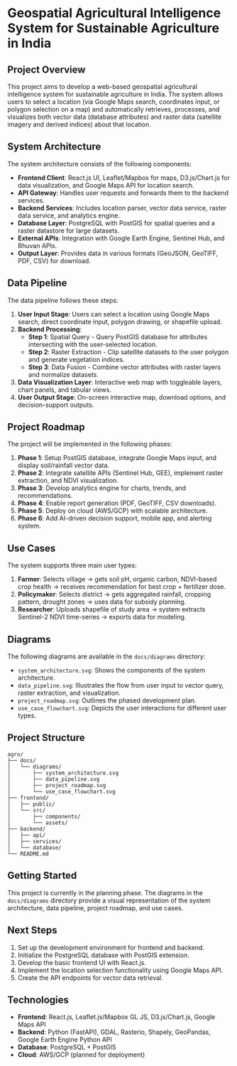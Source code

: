 # Geospatial Agricultural Intelligence System for Sustainable Agriculture in India

## Project Overview

This project aims to develop a web-based geospatial agricultural intelligence system for sustainable agriculture in India. The system allows users to select a location (via Google Maps search, coordinates input, or polygon selection on a map) and automatically retrieves, processes, and visualizes both vector data (database attributes) and raster data (satellite imagery and derived indices) about that location.

## System Architecture

The system architecture consists of the following components:

- **Frontend Client**: React.js UI, Leaflet/Mapbox for maps, D3.js/Chart.js for data visualization, and Google Maps API for location search.
- **API Gateway**: Handles user requests and forwards them to the backend services.
- **Backend Services**: Includes location parser, vector data service, raster data service, and analytics engine.
- **Database Layer**: PostgreSQL with PostGIS for spatial queries and a raster datastore for large datasets.
- **External APIs**: Integration with Google Earth Engine, Sentinel Hub, and Bhuvan APIs.
- **Output Layer**: Provides data in various formats (GeoJSON, GeoTIFF, PDF, CSV) for download.

## Data Pipeline

The data pipeline follows these steps:

1. **User Input Stage**: Users can select a location using Google Maps search, direct coordinate input, polygon drawing, or shapefile upload.
2. **Backend Processing**:
   - **Step 1**: Spatial Query - Query PostGIS database for attributes intersecting with the user-selected location.
   - **Step 2**: Raster Extraction - Clip satellite datasets to the user polygon and generate vegetation indices.
   - **Step 3**: Data Fusion - Combine vector attributes with raster layers and normalize datasets.
3. **Data Visualization Layer**: Interactive web map with toggleable layers, chart panels, and tabular views.
4. **User Output Stage**: On-screen interactive map, download options, and decision-support outputs.

## Project Roadmap

The project will be implemented in the following phases:

1. **Phase 1**: Setup PostGIS database, integrate Google Maps input, and display soil/rainfall vector data.
2. **Phase 2**: Integrate satellite APIs (Sentinel Hub, GEE), implement raster extraction, and NDVI visualization.
3. **Phase 3**: Develop analytics engine for charts, trends, and recommendations.
4. **Phase 4**: Enable report generation (PDF, GeoTIFF, CSV downloads).
5. **Phase 5**: Deploy on cloud (AWS/GCP) with scalable architecture.
6. **Phase 6**: Add AI-driven decision support, mobile app, and alerting system.

## Use Cases

The system supports three main user types:

1. **Farmer**: Selects village → gets soil pH, organic carbon, NDVI-based crop health → receives recommendation for best crop + fertilizer dose.
2. **Policymaker**: Selects district → gets aggregated rainfall, cropping pattern, drought zones → uses data for subsidy planning.
3. **Researcher**: Uploads shapefile of study area → system extracts Sentinel-2 NDVI time-series → exports data for modeling.

## Diagrams

The following diagrams are available in the `docs/diagrams` directory:

- `system_architecture.svg`: Shows the components of the system architecture.
- `data_pipeline.svg`: Illustrates the flow from user input to vector query, raster extraction, and visualization.
- `project_roadmap.svg`: Outlines the phased development plan.
- `use_case_flowchart.svg`: Depicts the user interactions for different user types.

## Project Structure

```
agro/
├── docs/
│   └── diagrams/
│       ├── system_architecture.svg
│       ├── data_pipeline.svg
│       ├── project_roadmap.svg
│       └── use_case_flowchart.svg
├── frontend/
│   ├── public/
│   └── src/
│       ├── components/
│       └── assets/
├── backend/
│   ├── api/
│   ├── services/
│   └── database/
└── README.md
```

## Getting Started

This project is currently in the planning phase. The diagrams in the `docs/diagrams` directory provide a visual representation of the system architecture, data pipeline, project roadmap, and use cases.

## Next Steps

1. Set up the development environment for frontend and backend.
2. Initialize the PostgreSQL database with PostGIS extension.
3. Develop the basic frontend UI with React.js.
4. Implement the location selection functionality using Google Maps API.
5. Create the API endpoints for vector data retrieval.

## Technologies

- **Frontend**: React.js, Leaflet.js/Mapbox GL JS, D3.js/Chart.js, Google Maps API
- **Backend**: Python (FastAPI), GDAL, Rasterio, Shapely, GeoPandas, Google Earth Engine Python API
- **Database**: PostgreSQL + PostGIS
- **Cloud**: AWS/GCP (planned for deployment)